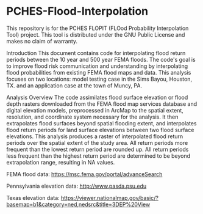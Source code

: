 # PCHES-Flood-Interpolation
This repository is for the PCHES FLOPIT (FLOod Probability Interpolation Tool) project.
This tool is distributed under the GNU Public License and makes no claim of warranty.

Introduction
This document contains code for interpolating flood return periods between the 10 year and 500 year FEMA floods. 
The code's goal is to improve flood risk communication and understanding by interpolating flood probabilities from existing FEMA flood maps and data. This analysis focuses on two locations: model testing case in the Sims Bayou, Houston, TX. and an application case at the town of Muncy, PA.

Analysis Overview
The code assimilates flood surface elevation or flood depth rasters downloaded from the FEMA flood map services database and digital elevation models, preprocessed in ArcMap to the spatial extent, resolution, and coordinate system necessary for the analysis. It then extrapolates flood surfaces beyond spatial flooding extent, and interpolates flood return periods for land surface elevations between two flood surface elevations. This analysis produces a raster of interpolated flood return periods over the spatial extent of the study area. All return periods more frequent than the lowest return period are rounded up. All return periods less frequent than the highest return period are determined to be beyond extrapolation range, resulting in NA values.

FEMA flood data: https://msc.fema.gov/portal/advanceSearch

Pennsylvania elevation data: http://www.pasda.psu.edu

Texas elevation data: https://viewer.nationalmap.gov/basic/?basemap=b1&category=ned,nedsrc&title=3DEP%20View
